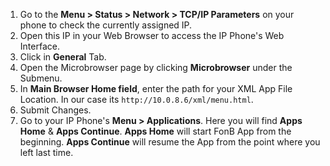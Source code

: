 1. Go to the **Menu > Status > Network > TCP/IP Parameters** on your phone to check the currently assigned IP.
2. Open this IP in your Web Browser to access the IP Phone's Web Interface.
3. Click in **General** Tab.
4. Open the Microbrowser page by clicking **Microbrowser** under the Submenu.
5. In **Main Browser Home field**, enter the path for your XML App File Location. In our case its `http://10.0.8.6/xml/menu.html`.
6. Submit Changes.
7. Go to your IP Phone's **Menu > Applications**. Here you will find **Apps Home** & **Apps Continue**. **Apps Home** will start FonB App from the beginning. **Apps Continue** will resume the App from the point where you left last time.
